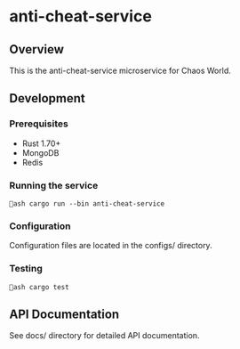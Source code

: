 # anti-cheat-service

## Overview
This is the anti-cheat-service microservice for Chaos World.

## Development

### Prerequisites
- Rust 1.70+
- MongoDB
- Redis

### Running the service
`ash
cargo run --bin anti-cheat-service
`

### Configuration
Configuration files are located in the configs/ directory.

### Testing
`ash
cargo test
`

## API Documentation
See docs/ directory for detailed API documentation.
